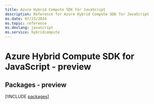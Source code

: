 ```yaml
---
title: Azure Hybrid Compute SDK for JavaScript
description: Reference for Azure Hybrid Compute SDK for JavaScript
ms.date: 07/23/2024
ms.topic: reference
ms.devlang: javascript
ms.service: hybridcompute
---
```

# Azure Hybrid Compute SDK for JavaScript - preview
## Packages - preview
[!INCLUDE [packages](hybrid-compute-index.md)]
